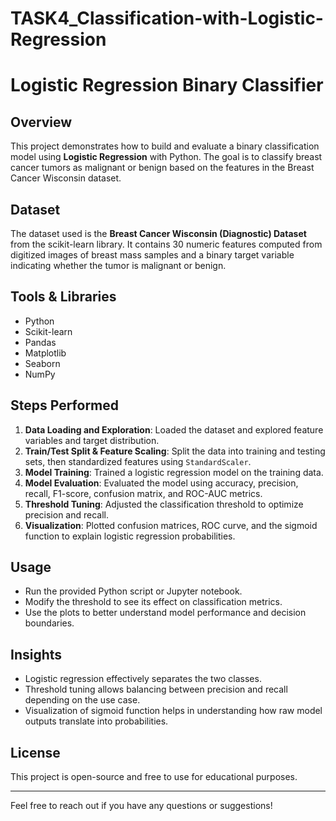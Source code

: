 # TASK4_Classification-with-Logistic-Regression

# Logistic Regression Binary Classifier

## Overview
This project demonstrates how to build and evaluate a binary classification model using **Logistic Regression** with Python. The goal is to classify breast cancer tumors as malignant or benign based on the features in the Breast Cancer Wisconsin dataset.

## Dataset
The dataset used is the **Breast Cancer Wisconsin (Diagnostic) Dataset** from the scikit-learn library. It contains 30 numeric features computed from digitized images of breast mass samples and a binary target variable indicating whether the tumor is malignant or benign.

## Tools & Libraries
- Python
- Scikit-learn
- Pandas
- Matplotlib
- Seaborn
- NumPy

## Steps Performed
1. **Data Loading and Exploration**: Loaded the dataset and explored feature variables and target distribution.
2. **Train/Test Split & Feature Scaling**: Split the data into training and testing sets, then standardized features using `StandardScaler`.
3. **Model Training**: Trained a logistic regression model on the training data.
4. **Model Evaluation**: Evaluated the model using accuracy, precision, recall, F1-score, confusion matrix, and ROC-AUC metrics.
5. **Threshold Tuning**: Adjusted the classification threshold to optimize precision and recall.
6. **Visualization**: Plotted confusion matrices, ROC curve, and the sigmoid function to explain logistic regression probabilities.

## Usage
- Run the provided Python script or Jupyter notebook.
- Modify the threshold to see its effect on classification metrics.
- Use the plots to better understand model performance and decision boundaries.

## Insights
- Logistic regression effectively separates the two classes.
- Threshold tuning allows balancing between precision and recall depending on the use case.
- Visualization of sigmoid function helps in understanding how raw model outputs translate into probabilities.

## License
This project is open-source and free to use for educational purposes.

---

Feel free to reach out if you have any questions or suggestions!
